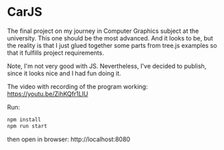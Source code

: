 # CarJS
The final project on my journey in Computer Graphics subject at the university.
This one should be the most advanced. And it looks to be, but the reality is that I just glued together some parts from tree.js examples so that it fulfills project requirements. 

Note, I'm not very good with JS. Nevertheless, I've decided to publish, since it looks nice and I had fun doing it.

The video with recording of the program working: https://youtu.be/ZihKQfr1LIU

Run: 
```bash
npm install
npm run start
```
then open in browser: http://localhost:8080
